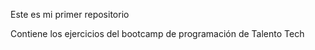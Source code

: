 Este es mi primer repositorio

Contiene los ejercicios del bootcamp de programación de Talento Tech
